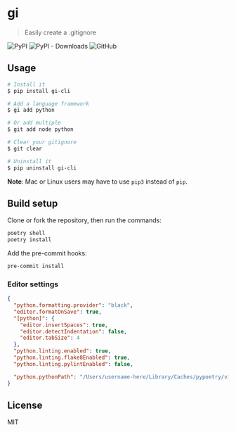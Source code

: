 # gi

> Easily create a .gitignore

![PyPI](https://img.shields.io/pypi/v/gi-cli?style=flat-square)
![PyPI - Downloads](https://img.shields.io/pypi/dm/gi-cli?style=flat-square)
![GitHub](https://img.shields.io/github/license/ninest/gi?style=flat-square)

## Usage

```bash
# Install it
$ pip install gi-cli

# Add a language framework
$ gi add python

# Or add multiple
$ git add node python

# Clear your gitignore
$ git clear

# Uninstall it
$ pip uninstall gi-cli
```

**Note**: Mac or Linux users may have to use `pip3` instead of `pip`.

## Build setup

Clone or fork the repository, then run the commands:

```bash
poetry shell
poetry install
```

Add the pre-commit hooks:

```bash
pre-commit install
```

### Editor settings

```json
{
  "python.formatting.provider": "black",
  "editor.formatOnSave": true,
  "[python]": {
    "editor.insertSpaces": true,
    "editor.detectIndentation": false,
    "editor.tabSize": 4
  },
  "python.linting.enabled": true,
  "python.linting.flake8Enabled": true,
  "python.linting.pylintEnabled": false,

  "python.pythonPath": "/Users/username-here/Library/Caches/pypoetry/virtualenvs/xxx-py3.7"
}
```

## License

MIT
